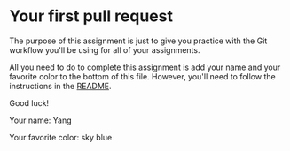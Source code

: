 # Your first pull request

The purpose of this assignment is just to give you practice with the Git workflow you'll be using for all of your assignments.

All you need to do to complete this assignment is add your name and your favorite color to the bottom of this file. However, you'll need to follow the instructions in the [README](../readme.md).

Good luck!

Your name: Yang

Your favorite color: sky blue

